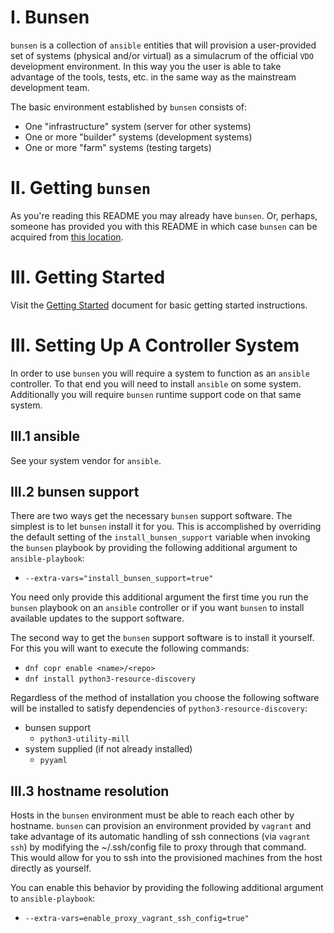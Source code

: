 # I. Bunsen
`bunsen` is a collection of `ansible` entities that will provision a 
user-provided set of systems (physical and/or virtual) as a simulacrum of the
official `VDO` development environment.  In this way you the user is able to
take advantage of the tools, tests, etc. in the same way as the mainstream 
development team.

The basic environment established by `bunsen` consists of:
* One "infrastructure" system (server for other systems)
* One or more "builder" systems (development systems)
* One or more "farm" systems (testing targets)

# II. Getting `bunsen`
As you're reading this README you may already have `bunsen`.  Or, perhaps, 
someone has provided you with this README in which case `bunsen` can be 
acquired from [this location](https://github.com/dm-vdo/bunsen).

# III. Getting Started

Visit the [Getting Started](https://github.com/dm-vdo/bunsen/Getting_Started.md) document for basic getting started instructions.

# III. Setting Up A Controller System

In order to use `bunsen` you will require a system to function as an `ansible`
controller.  To that end you will need to install `ansible` on some system.
Additionally you will require `bunsen` runtime support code on that same
system.

## III.1 ansible
See your system vendor for `ansible`.

## III.2 bunsen support
There are two ways get the necessary `bunsen` support software.  The simplest
is to let `bunsen` install it for you.  This is accomplished by overriding the
default setting of the `install_bunsen_support` variable when invoking the
`bunsen` playbook by providing the following additional argument to 
`ansible-playbook`:
* `--extra-vars="install_bunsen_support=true"`  

You need only provide this additional argument the first time you
run the `bunsen` playbook on an `ansible` controller or if you want `bunsen` to
install available updates to the support software.

The second way to get the `bunsen` support software is to install it yourself.
For this you will want to execute the following commands:
* `dnf copr enable <name>/<repo>`
* `dnf install python3-resource-discovery`

Regardless of the method of installation you choose the following software will
be installed to satisfy dependencies of `python3-resource-discovery`:
* bunsen support
  * `python3-utility-mill`
* system supplied (if not already installed)
  * `pyyaml` 

## III.3 hostname resolution
Hosts in the `bunsen` environment must be able to reach each other by hostname. 
`bunsen` can provision an environment provided by `vagrant` and take advantage 
of its automatic handling of ssh connections (via `vagrant ssh`) by modifying 
the ~/.ssh/config file to proxy through that command. This would allow for you 
to ssh into the provisioned machines from the host directly as yourself.

You can enable this behavior by providing the following additional argument to 
`ansible-playbook`:
* `--extra-vars=enable_proxy_vagrant_ssh_config=true"`  

